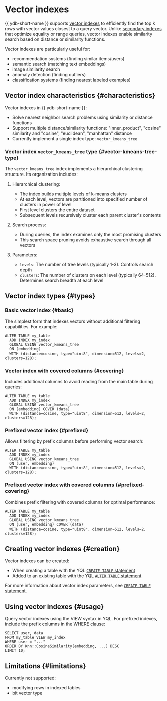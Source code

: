 # Vector indexes

{{ ydb-short-name }} supports [vector indexes](https://en.wikipedia.org/wiki/Vector_database) to efficiently find the top k rows with vector values closest to a query vector. Unlike [secondary indexes](secondary_indexes.md) that optimize equality or range queries, vector indexes enable similarity search based on distance or similarity functions.

Vector indexes are particularly useful for:

* recommendation systems (finding similar items/users)
* semantic search (matching text embeddings)
* image similarity search
* anomaly detection (finding outliers)
* classification systems (finding nearest labeled examples)

## Vector index characteristics {#characteristics}

Vector indexes in {{ ydb-short-name }}:

* Solve nearest neighbor search problems using similarity or distance functions
* Support multiple distance/similarity functions: "inner_product", "cosine" similarity and "cosine", "euclidean", "manhattan" distance
* Currently implement a single index type: `vector_kmeans_tree`

### Vector index `vector_kmeans_tree` type {#vector-kmeans-tree-type}

The `vector_kmeans_tree` index implements a hierarchical clustering structure. Its organization includes:

1. Hierarchical clustering:

    - The index builds multiple levels of k-means clusters
    - At each level, vectors are partitioned into specified number of clusters in power of level
    - First level clusters the entire dataset
    - Subsequent levels recursively cluster each parent cluster's contents

2. Search process:

    - During queries, the index examines only the most promising clusters
    - This search space pruning avoids exhaustive search through all vectors

3. Parameters:

    - `levels`: The number of tree levels (typically 1-3). Controls search depth
    - `clusters`: The number of clusters on each level (typically 64-512). Determines search breadth at each level 

## Vector index types {#types}

### Basic vector index {#basic}

The simplest form that indexes vectors without additional filtering capabilities. For example:

```yql
ALTER TABLE my_table
  ADD INDEX my_index
  GLOBAL USING vector_kmeans_tree
  ON (embedding)
  WITH (distance=cosine, type="uint8", dimension=512, levels=2, clusters=128);
```

### Vector index with covered columns {#covering}

Includes additional columns to avoid reading from the main table during queries:

```yql
ALTER TABLE my_table
  ADD INDEX my_index
  GLOBAL USING vector_kmeans_tree
  ON (embedding) COVER (data)
  WITH (distance=cosine, type="uint8", dimension=512, levels=2, clusters=128);
```

### Prefixed vector index {#prefixed}

Allows filtering by prefix columns before performing vector search:

```yql
ALTER TABLE my_table
  ADD INDEX my_index
  GLOBAL USING vector_kmeans_tree
  ON (user, embedding)
  WITH (distance=cosine, type="uint8", dimension=512, levels=2, clusters=128);
```

### Prefixed vector index with covered columns {#prefixed-covering}

Combines prefix filtering with covered columns for optimal performance:

```yql
ALTER TABLE my_table
  ADD INDEX my_index
  GLOBAL USING vector_kmeans_tree
  ON (user, embedding) COVER (data)
  WITH (distance=cosine, type="uint8", dimension=512, levels=2, clusters=128);
```

## Creating vector indexes {#creation}

Vector indexes can be created:

* When creating a table with the YQL [`CREATE TABLE` statement](../../yql/reference/syntax/create_table/vector_index.md)
* Added to an existing table with the YQL [`ALTER TABLE` statement](../../yql/reference/syntax/alter_table/indexes.md)

For more information about vector index parameters, see [`CREATE TABLE` statement](../../yql/reference/syntax/create_table/vector_index.md).

## Using vector indexes {#usage}

Query vector indexes using the VIEW syntax in YQL. For prefixed indexes, include the prefix columns in the WHERE clause:

```yql
SELECT user, data
FROM my_table VIEW my_index
WHERE user = "..."
ORDER BY Knn::CosineSimilarity(embedding, ...) DESC
LIMIT 10;
```


## Limitations {#limitations}

Currently not supported:
* modifying rows in indexed tables
* bit vector type

